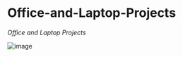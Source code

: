 # Office-and-Laptop-Projects
*Office and Laptop Projects*

![image](https://github.com/user-attachments/assets/aadcc888-85d3-441c-890c-bd4364701d41)

